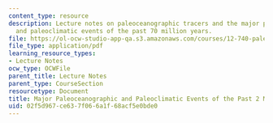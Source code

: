 ```yaml
---
content_type: resource
description: Lecture notes on paleoceanographic tracers and the major paleoceanographic
  and paleoclimatic events of the past 70 million years.
file: https://ol-ocw-studio-app-qa.s3.amazonaws.com/courses/12-740-paleoceanography-spring-2008/02f5d967ce637f066a1f68acf5e0bde0_lec01.pdf
file_type: application/pdf
learning_resource_types:
- Lecture Notes
ocw_type: OCWFile
parent_title: Lecture Notes
parent_type: CourseSection
resourcetype: Document
title: Major Paleoceanographic and Paleoclimatic Events of the Past 2 Million Years
uid: 02f5d967-ce63-7f06-6a1f-68acf5e0bde0
---
```

